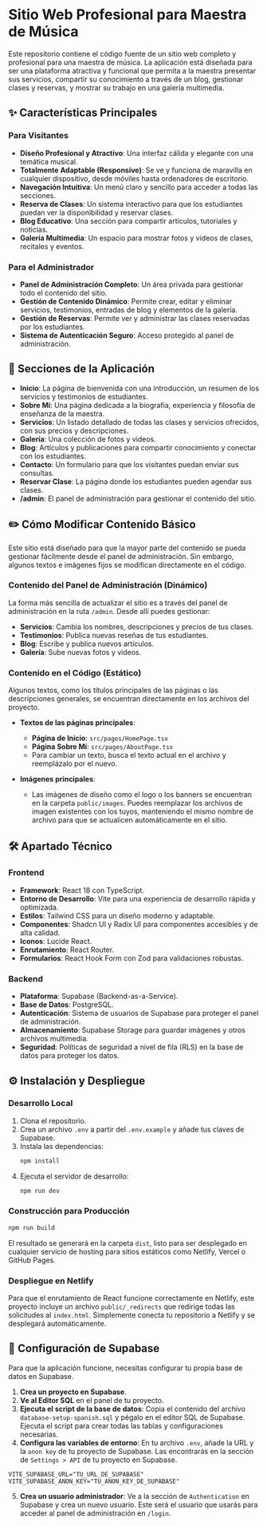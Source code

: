 # Sitio Web Profesional para Maestra de Música

Este repositorio contiene el código fuente de un sitio web completo y profesional para una maestra de música. La aplicación está diseñada para ser una plataforma atractiva y funcional que permita a la maestra presentar sus servicios, compartir su conocimiento a través de un blog, gestionar clases y reservas, y mostrar su trabajo en una galería multimedia.

## ✨ Características Principales

### Para Visitantes
- **Diseño Profesional y Atractivo**: Una interfaz cálida y elegante con una temática musical.
- **Totalmente Adaptable (Responsive)**: Se ve y funciona de maravilla en cualquier dispositivo, desde móviles hasta ordenadores de escritorio.
- **Navegación Intuitiva**: Un menú claro y sencillo para acceder a todas las secciones.
- **Reserva de Clases**: Un sistema interactivo para que los estudiantes puedan ver la disponibilidad y reservar clases.
- **Blog Educativo**: Una sección para compartir artículos, tutoriales y noticias.
- **Galería Multimedia**: Un espacio para mostrar fotos y videos de clases, recitales y eventos.

### Para el Administrador
- **Panel de Administración Completo**: Un área privada para gestionar todo el contenido del sitio.
- **Gestión de Contenido Dinámico**: Permite crear, editar y eliminar servicios, testimonios, entradas de blog y elementos de la galería.
- **Gestión de Reservas**: Permite ver y administrar las clases reservadas por los estudiantes.
- **Sistema de Autenticación Seguro**: Acceso protegido al panel de administración.

## 🚀 Secciones de la Aplicación

- **Inicio**: La página de bienvenida con una introducción, un resumen de los servicios y testimonios de estudiantes.
- **Sobre Mí**: Una página dedicada a la biografía, experiencia y filosofía de enseñanza de la maestra.
- **Servicios**: Un listado detallado de todas las clases y servicios ofrecidos, con sus precios y descripciones.
- **Galería**: Una colección de fotos y videos.
- **Blog**: Artículos y publicaciones para compartir conocimiento y conectar con los estudiantes.
- **Contacto**: Un formulario para que los visitantes puedan enviar sus consultas.
- **Reservar Clase**: La página donde los estudiantes pueden agendar sus clases.
- **/admin**: El panel de administración para gestionar el contenido del sitio.

## ✏️ Cómo Modificar Contenido Básico

Este sitio está diseñado para que la mayor parte del contenido se pueda gestionar fácilmente desde el panel de administración. Sin embargo, algunos textos e imágenes fijos se modifican directamente en el código.

### Contenido del Panel de Administración (Dinámico)

La forma más sencilla de actualizar el sitio es a través del panel de administración en la ruta `/admin`. Desde allí puedes gestionar:
- **Servicios**: Cambia los nombres, descripciones y precios de tus clases.
- **Testimonios**: Publica nuevas reseñas de tus estudiantes.
- **Blog**: Escribe y publica nuevos artículos.
- **Galería**: Sube nuevas fotos y videos.

### Contenido en el Código (Estático)

Algunos textos, como los títulos principales de las páginas o las descripciones generales, se encuentran directamente en los archivos del proyecto.

- **Textos de las páginas principales**:
  - **Página de Inicio**: `src/pages/HomePage.tsx`
  - **Página Sobre Mí**: `src/pages/AboutPage.tsx`
  - Para cambiar un texto, busca el texto actual en el archivo y reemplázalo por el nuevo.

- **Imágenes principales**:
  - Las imágenes de diseño como el logo o los banners se encuentran en la carpeta `public/images`. Puedes reemplazar los archivos de imagen existentes con los tuyos, manteniendo el mismo nombre de archivo para que se actualicen automáticamente en el sitio.

## 🛠️ Apartado Técnico

### Frontend
- **Framework**: React 18 con TypeScript.
- **Entorno de Desarrollo**: Vite para una experiencia de desarrollo rápida y optimizada.
- **Estilos**: Tailwind CSS para un diseño moderno y adaptable.
- **Componentes**: Shadcn UI y Radix UI para componentes accesibles y de alta calidad.
- **Iconos**: Lucide React.
- **Enrutamiento**: React Router.
- **Formularios**: React Hook Form con Zod para validaciones robustas.

### Backend
- **Plataforma**: Supabase (Backend-as-a-Service).
- **Base de Datos**: PostgreSQL.
- **Autenticación**: Sistema de usuarios de Supabase para proteger el panel de administración.
- **Almacenamiento**: Supabase Storage para guardar imágenes y otros archivos multimedia.
- **Seguridad**: Políticas de seguridad a nivel de fila (RLS) en la base de datos para proteger los datos.

## ⚙️ Instalación y Despliegue

### Desarrollo Local
1.  Clona el repositorio.
2.  Crea un archivo `.env` a partir del `.env.example` y añade tus claves de Supabase.
3.  Instala las dependencias:
    ```bash
    npm install
    ```
4.  Ejecuta el servidor de desarrollo:
    ```bash
    npm run dev
    ```

### Construcción para Producción
```bash
npm run build
```
El resultado se generará en la carpeta `dist`, listo para ser desplegado en cualquier servicio de hosting para sitios estáticos como Netlify, Vercel o GitHub Pages.

### Despliegue en Netlify
Para que el enrutamiento de React funcione correctamente en Netlify, este proyecto incluye un archivo `public/_redirects` que redirige todas las solicitudes al `index.html`. Simplemente conecta tu repositorio a Netlify y se desplegará automáticamente.

## 🐘 Configuración de Supabase

Para que la aplicación funcione, necesitas configurar tu propia base de datos en Supabase.

1.  **Crea un proyecto en Supabase**.
2.  **Ve al Editor SQL** en el panel de tu proyecto.
3.  **Ejecuta el script de la base de datos**: Copia el contenido del archivo `database-setup-spanish.sql` y pégalo en el editor SQL de Supabase. Ejecuta el script para crear todas las tablas y configuraciones necesarias.
4.  **Configura las variables de entorno**: En tu archivo `.env`, añade la URL y la `anon key` de tu proyecto de Supabase. Las encontrarás en la sección de `Settings > API` de tu proyecto en Supabase.
```
VITE_SUPABASE_URL="TU_URL_DE_SUPABASE"
VITE_SUPABASE_ANON_KEY="TU_ANON_KEY_DE_SUPABASE"
```
5.  **Crea un usuario administrador**: Ve a la sección de `Authentication` en Supabase y crea un nuevo usuario. Este será el usuario que usarás para acceder al panel de administración en `/login`.